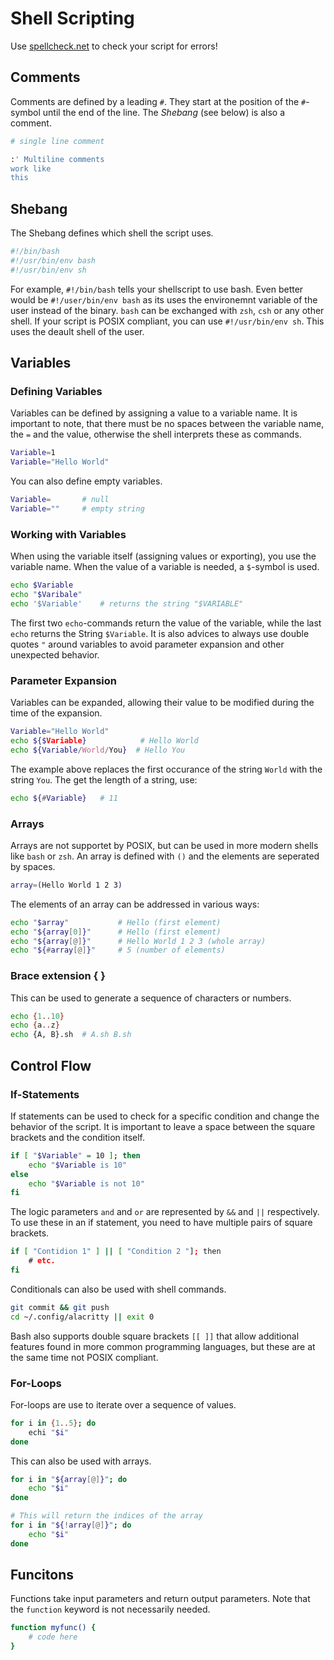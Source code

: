 # Shell Scripting

Use [spellcheck.net](https://www.shellcheck.net/) to check your script for errors!

## Comments

Comments are defined by a leading `#`. They start at the position of the `#`-symbol until the end of the line.
The _Shebang_ (see below) is also a comment.

```sh
# single line comment

:' Multiline comments
work like
this
```

## Shebang

The Shebang defines which shell the script uses.

```sh
#!/bin/bash
#!/usr/bin/env bash
#!/usr/bin/env sh
```

For example, `#!/bin/bash` tells your shellscript to use bash. Even better would be `#!/user/bin/env bash` as its uses the environemnt variable of the user instead of the binary. `bash` can be exchanged with `zsh`, `csh` or any other shell. If your script is POSIX compliant, you can use `#!/usr/bin/env sh`. This uses the deault shell of the user.

## Variables

### Defining Variables

Variables can be defined by assigning a value to a variable name. It is important to note, that there must be no spaces between the variable name, the `=` and the value, otherwise the shell interprets these as commands.

```sh
Variable=1
Variable="Hello World"
```

You can also define empty variables.

```sh
Variable=       # null
Variable=""     # empty string
```

### Working with Variables

When using the variable itself (assigning values or exporting), you use the variable name. When the value of a variable is needed, a `$`-symbol is used. 

```sh
echo $Variable
echo "$Varibale"
echo '$Variable'    # returns the string "$VARIABLE"
```

The first two `echo`-commands return the value of the variable, while the last `echo` returns the String `$Variable`. It is also advices to always use double quotes `"` around variables to avoid parameter expansion and other unexpected behavior.

### Parameter Expansion

Variables can be expanded, allowing their value to be modified during the time of the expansion.

```sh
Variable="Hello World"
echo ${$Variable}            # Hello World
echo ${Variable/World/You}  # Hello You
```

The example above replaces the first occurance of the string `World` with the string `You`.
The get the length of a string, use:

```sh
echo ${#Variable}   # 11
```

### Arrays

Arrays are not supportet by POSIX, but can be used in more modern shells like `bash` or `zsh`.
An array is defined with `()` and the elements are seperated by spaces.

```sh
array=(Hello World 1 2 3)
```

The elements of an array can be addressed in various ways:

```sh
echo "$array"           # Hello (first element)
echo "${array[0]}"      # Hello (first element)
echo "${array[@]}"      # Hello World 1 2 3 (whole array)
echo "${#array[@]}"     # 5 (number of elements)
```

### Brace extension { }

This can be used to generate a sequence of characters or numbers.

```sh
echo {1..10}
echo {a..z}
echo {A, B}.sh  # A.sh B.sh
```

## Control Flow

### If-Statements

If statements can be used to check for a specific condition and change the behavior of the script.
It is important to leave a space between the square brackets and the condition itself.

```sh
if [ "$Variable" = 10 ]; then
    echo "$Variable is 10"
else
    echo "$Variable is not 10"
fi
```

The logic parameters `and` and `or` are represented by `&&` and `||` respectively.
To use these in an if statement, you need to have multiple pairs of square brackets.

```sh
if [ "Contidion 1" ] || [ "Condition 2 "]; then
    # etc.
fi
```

Conditionals can also be used with shell commands.

```sh
git commit && git push
cd ~/.config/alacritty || exit 0
```

Bash also supports double square brackets `[[ ]]` that allow additional features found in more common programming languages, but these are at the same time not POSIX compliant.

### For-Loops

For-loops are use to iterate over a sequence of values.

```sh
for i in {1..5}; do
    echi "$i"
done
```

This can also be used with arrays.

```sh
for i in "${array[@]}"; do
    echo "$i"
done

# This will return the indices of the array
for i in "${!array[@]}"; do
    echo "$i"
done
```

## Funcitons

Functions take input parameters and return output parameters.
Note that the `function` keyword is not necessarily needed.

```sh
function myfunc() {
    # code here
}
```
